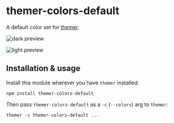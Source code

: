 # themer-colors-default

A default color set for [themer](https://github.com/mjswensen/themer).

![dark preview](https://cdn.jsdelivr.net/gh/mjswensen/themer@399430ac7b58691dc436761b1a03614898df92ba/assets/preview/themer-colors-default-dark-swatch.svg)

![light preview](https://cdn.jsdelivr.net/gh/mjswensen/themer@399430ac7b58691dc436761b1a03614898df92ba/assets/preview/themer-colors-default-light-swatch.svg)

## Installation & usage

Install this module wherever you have `themer` installed:

    npm install themer-colors-default

Then pass `themer-colors-default` as a `-c` (`--colors`) arg to `themer`:

    themer -c themer-colors-default ...
